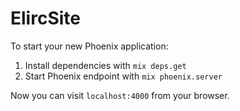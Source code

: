 # ElircSite

To start your new Phoenix application:

1. Install dependencies with `mix deps.get`
2. Start Phoenix endpoint with `mix phoenix.server`

Now you can visit `localhost:4000` from your browser.
